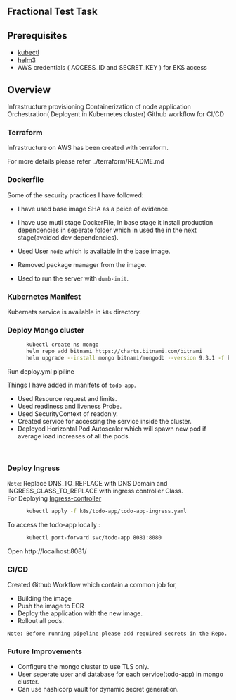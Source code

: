 ## Fractional Test Task

## Prerequisites

- [kubectl](https://kubernetes.io/docs/tasks/tools/#kubectl)
- [helm3](https://helm.sh/docs/intro/install/)
- AWS credentials ( ACCESS_ID and SECRET_KEY ) for EKS access

## Overview
Infrastructure provisioning
Containerization of node application
Orchestration( Deployent in Kubernetes cluster)
Github workflow for CI/CD

### Terraform

Infrastructure on AWS has been created with terraform.

For more details please refer ../terraform/README.md

### Dockerfile
Some of the security practices I have followed:

- I have used base image SHA as a peice of evidence.

- I have use mutli stage DockerFile, In base stage it install production dependencies in seperate folder which in used the in the next stage(avoided dev dependencies).

- Used User `node` which is available in the  base image.

- Removed package manager from the image.

- Used to run the server with `dumb-init`.

### Kubernetes Manifest

Kubernets service is available in `k8s` directory.

### Deploy Mongo cluster

```sh
      kubectl create ns mongo
      helm repo add bitnami https://charts.bitnami.com/bitnami
      helm upgrade --install mongo bitnami/mongodb --version 9.3.1 -f k8s/mongo/values.yaml -n mongo --wait
```
Run deploy.yml pipiline 

Things I have added in manifets of `todo-app`.

- Used Resource request and limits.
- Used readiness and liveness Probe.
- Used SecurityContext of readonly.
- Created service for accessing the service inside the cluster.
- Deployed Horizontal Pod Autoscaler which will spawn new pod if average load increases of all the pods.

<br>

### Deploy Ingress

`Note`: Replace DNS_TO_REPLACE with DNS Domain and INGRESS_CLASS_TO_REPLACE with ingress controller Class.
<br>
For Deploying [Ingress-controller](https://www.nginx.com/blog/deploying-nginx-ingress-controller-on-amazon-eks-how-we-tested/)
```sh
      kubectl apply -f k8s/todo-app/todo-app-ingress.yaml
```

To access the todo-app locally :

```sh
      kubectl port-forward svc/todo-app 8081:8080
```

Open http://localhost:8081/

### CI/CD

Created Github Workflow which contain a common job for,

- Building the image
- Push the image to ECR
- Deploy the application with the new image.
- Rollout all pods.

`Note: Before running pipeline please add required secrets in the Repo.`

### Future Improvements

- Configure the mongo cluster to use TLS only.
- User seperate user  and database for each service(todo-app) in mongo cluster.
- Can use hashicorp vault for dynamic secret generation.

